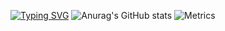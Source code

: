 [![Typing SVG](https://readme-typing-svg.herokuapp.com?color=%bbf723&lines=Computer+science+student)](https://git.io/typing-svg)
![Anurag's GitHub stats](https://github-readme-stats.vercel.app/api?username=MrZyablik&show_icons=true&theme=merko)
![Metrics](https://metrics.lecoq.io/MrZyablik)
